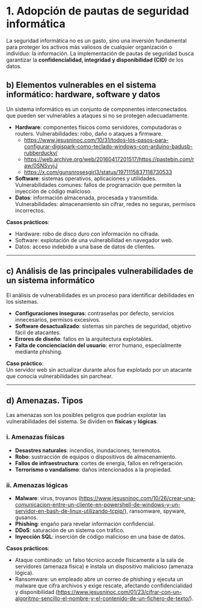 # 1. Adopción de pautas de seguridad informática

La seguridad informática no es un gasto, sino una inversión fundamental para proteger los activos más valiosos de cualquier organización o individuo: la información. La implementación de pautas de seguridad busca garantizar la **confidencialidad, integridad y disponibilidad (CID)** de los datos.

## b) Elementos vulnerables en el sistema informático: hardware, software y datos

Un sistema informático es un conjunto de componentes interconectados que pueden ser vulnerables a ataques si no se protegen adecuadamente.

- **Hardware**: componentes físicos como servidores, computadoras o routers. Vulnerabilidades: robo, daño o ataques a firmware.
  - https://www.jesusninoc.com/10/31/todos-los-pasos-para-configurar-digispark-como-teclado-windows-con-arduino-badusb-rubberducky/
  - https://web.archive.org/web/20160417201517/https://pastebin.com/raw/0SNSvyjJ
  - https://x.com/gunsnrosesgirl3/status/1971115837118730533
- **Software**: sistemas operativos, aplicaciones y utilidades. Vulnerabilidades comunes: fallos de programación que permiten la inyección de código malicioso.  
- **Datos**: información almacenada, procesada y transmitida. Vulnerabilidades: almacenamiento sin cifrar, redes no seguras, permisos incorrectos.  

**Casos prácticos**:  
- Hardware: robo de disco duro con información no cifrada.  
- Software: explotación de una vulnerabilidad en navegador web.  
- Datos: acceso indebido a una base de datos de clientes.  

---

## c) Análisis de las principales vulnerabilidades de un sistema informático

El análisis de vulnerabilidades es un proceso para identificar debilidades en los sistemas.

- **Configuraciones inseguras**: contraseñas por defecto, servicios innecesarios, permisos excesivos.  
- **Software desactualizado**: sistemas sin parches de seguridad, objetivo fácil de atacantes.  
- **Errores de diseño**: fallos en la arquitectura explotables.  
- **Falta de concienciación del usuario**: error humano, especialmente mediante phishing.  

**Caso práctico**:  
Un servidor web sin actualizar durante años fue explotado por un atacante que conocía vulnerabilidades sin parchear.  

---

## d) Amenazas. Tipos

Las amenazas son los posibles peligros que podrían explotar las vulnerabilidades del sistema. Se dividen en **físicas** y **lógicas**.

### i. Amenazas físicas
- **Desastres naturales**: incendios, inundaciones, terremotos.  
- **Robo**: sustracción de equipos o dispositivos de almacenamiento.  
- **Fallos de infraestructura**: cortes de energía, fallos en refrigeración.  
- **Terrorismo o vandalismo**: daños intencionados a la propiedad.  

### ii. Amenazas lógicas
- **Malware**: virus, troyanos (https://www.jesusninoc.com/10/26/crear-una-comunicacion-entre-un-cliente-en-powershell-de-windows-y-un-servidor-en-bash-de-linux-utilizando-tcpip/), ransomware, spyware, gusanos.  
- **Phishing**: engaño para revelar información confidencial.  
- **DDoS**: saturación de un sistema con tráfico.  
- **Inyección SQL**: inserción de código malicioso en una base de datos.  

**Casos prácticos**:  
- Ataque combinado: un falso técnico accede físicamente a la sala de servidores (amenaza física) e instala un dispositivo malicioso (amenaza lógica).  
- Ransomware: un empleado abre un correo de phishing y ejecuta un malware que cifra archivos y exige rescate, afectando confidencialidad y disponibilidad (https://www.jesusninoc.com/01/23/cifrar-con-un-algoritmo-sencillo-el-nombre-y-el-contenido-de-un-fichero-de-texto/).
